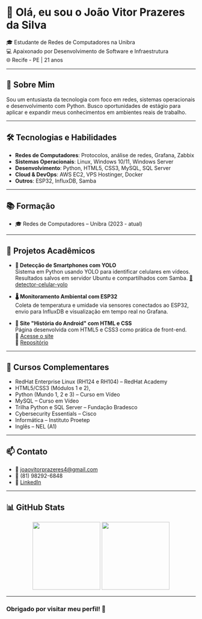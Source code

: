 # 👋 Olá, eu sou o João Vitor Prazeres da Silva

🎓 Estudante de Redes de Computadores na Unibra  
💻 Apaixonado por Desenvolvimento de Software e Infraestrutura  
🌐 Recife - PE | 21 anos

---

## 🚀 Sobre Mim

Sou um entusiasta da tecnologia com foco em redes, sistemas operacionais e desenvolvimento com Python. Busco oportunidades de estágio para aplicar e expandir meus conhecimentos em ambientes reais de trabalho.

---

## 🛠️ Tecnologias e Habilidades

- **Redes de Computadores**: Protocolos, análise de redes, Grafana, Zabbix  
- **Sistemas Operacionais**: Linux, Windows 10/11, Windows Server  
- **Desenvolvimento**: Python, HTML5, CSS3, MySQL, SQL Server  
- **Cloud & DevOps**: AWS EC2, VPS Hostinger, Docker  
- **Outros**: ESP32, InfluxDB, Samba

---

## 📚 Formação

- 🎓 Redes de Computadores – Unibra (2023 - atual)  

---

## 💼 Projetos Acadêmicos

- **📱 Detecção de Smartphones com YOLO**  
  Sistema em Python usando YOLO para identificar celulares em vídeos. Resultados salvos em servidor Ubuntu e compartilhados com Samba.
  [🔗 detector-celular-yolo](https://github.com/juanvitor04/detector-celular-yolo)


- **🌡️ Monitoramento Ambiental com ESP32**  
  Coleta de temperatura e umidade via sensores conectados ao ESP32, envio para InfluxDB e visualização em tempo real no Grafana.

- **🤖 Site "História do Android" com HTML e CSS**  
  Página desenvolvida com HTML5 e CSS3 como prática de front-end.  
  🔗 [Acesse o site](https://juanvitor04.github.io/projeto-android/)  
  🔗 [Repositório](https://github.com/juanvitor04/projeto-android)  

---

## 🧠 Cursos Complementares

- RedHat Enterprise Linux (RH124 e RH104) – RedHat Academy  
- HTML5/CSS3 (Módulos 1 e 2),
- Python (Mundo 1, 2 e 3) – Curso em Vídeo  
- MySQL – Curso em Vídeo  
- Trilha Python e SQL Server – Fundação Bradesco  
- Cybersecurity Essentials – Cisco  
- Informática – Instituto Proetep  
- Inglês – NEL (A1)

---

## 📫 Contato

- 📧 joaovitorprazeres4@gmail.com  
- 📱 (81) 98292-6848
- 🔗 [LinkedIn](https://www.linkedin.com/in/joao-vitor-prazeres-da-silva/)  

---

## 📊 GitHub Stats

<div align="center">

  <img height="180em" src="https://github-readme-stats.vercel.app/api?username=juanvitor04&show_icons=true&theme=tokyonight" />
  <img height="180em" src="https://github-readme-stats.vercel.app/api/top-langs/?username=juanvitor04&layout=compact&theme=tokyonight&langs_count=6" />

</div>


---

### Obrigado por visitar meu perfil! 🚀
